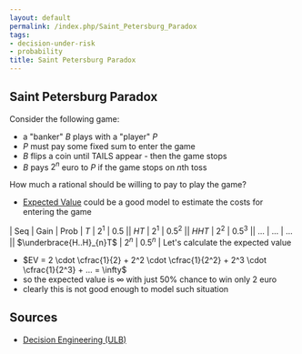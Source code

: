 ```yaml
---
layout: default
permalink: /index.php/Saint_Petersburg_Paradox
tags:
- decision-under-risk
- probability
title: Saint Petersburg Paradox
---
```

## Saint Petersburg Paradox
Consider the following game:
- a "banker" $B$ plays with a "player" $P$
- $P$ must pay some fixed sum to enter the game
- $B$ flips a coin until TAILS appear - then the game stops 
- $B$ pays $2^n$ euro to $P$ if the game stops on $n$th toss

How much a rational should be willing to pay to play the game?
- [Expected Value](Expected_Value) could be a good model to estimate the costs for entering the game 

|   Seq  |  Gain  |  Prob  |  $T$  |  $2^1$  |  $0.5$ ||  $HT$  |  $2^1$  |  $0.5^2$ ||  $HHT$  |  $2^2$  |  $0.5^3$ ||  ...  |  ...  |  ... ||  $\underbrace{H..H}_{n}T$  |  $2^n$  |  $0.5^n$ |
Let's calculate the expected value
- $EV = 2 \cdot \cfrac{1}{2} + 2^2 \cdot \cfrac{1}{2^2} + 2^3 \cdot \cfrac{1}{2^3} + ... = \infty$
- so the expected value is $\infty$ with just 50% chance to win only 2 euro
- clearly this is not good enough to model such situation


## Sources
- [Decision Engineering (ULB)](Decision_Engineering_(ULB))
